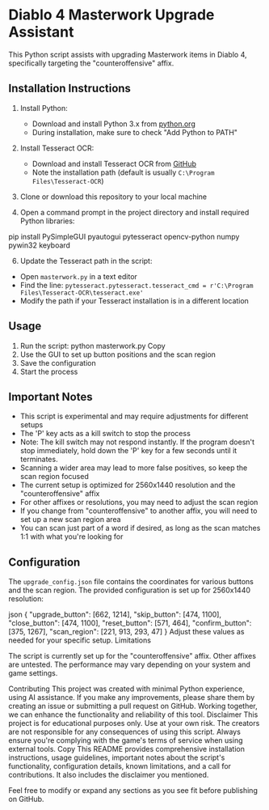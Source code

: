 # Diablo 4 Masterwork Upgrade Assistant

This Python script assists with upgrading Masterwork items in Diablo 4, specifically targeting the "counteroffensive" affix.

## Installation Instructions

1. Install Python:
   - Download and install Python 3.x from [python.org](https://www.python.org/downloads/)
   - During installation, make sure to check "Add Python to PATH"

2. Install Tesseract OCR:
   - Download and install Tesseract OCR from [GitHub](https://github.com/UB-Mannheim/tesseract/wiki)
   - Note the installation path (default is usually `C:\Program Files\Tesseract-OCR`)

3. Clone or download this repository to your local machine

4. Open a command prompt in the project directory and install required Python libraries:

pip install PySimpleGUI pyautogui pytesseract opencv-python numpy pywin32 keyboard

6. Update the Tesseract path in the script:
- Open `masterwork.py` in a text editor
- Find the line: `pytesseract.pytesseract.tesseract_cmd = r'C:\Program Files\Tesseract-OCR\tesseract.exe'`
- Modify the path if your Tesseract installation is in a different location

## Usage

1. Run the script:
python masterwork.py
Copy
2. Use the GUI to set up button positions and the scan region
3. Save the configuration
4. Start the process

## Important Notes

- This script is experimental and may require adjustments for different setups
- The 'P' key acts as a kill switch to stop the process
- Note: The kill switch may not respond instantly. If the program doesn't stop immediately, hold down the 'P' key for a few seconds until it terminates.
- Scanning a wider area may lead to more false positives, so keep the scan region focused
- The current setup is optimized for 2560x1440 resolution and the "counteroffensive" affix
- For other affixes or resolutions, you may need to adjust the scan region
- If you change from "counteroffensive" to another affix, you will need to set up a new scan region area
- You can scan just part of a word if desired, as long as the scan matches 1:1 with what you're looking for

## Configuration

The `upgrade_config.json` file contains the coordinates for various buttons and the scan region. The provided configuration is set up for 2560x1440 resolution:

json
{
 "upgrade_button": [662, 1214],
 "skip_button": [474, 1100],
 "close_button": [474, 1100],
 "reset_button": [571, 464],
 "confirm_button": [375, 1267],
 "scan_region": [221, 913, 293, 47]
}
Adjust these values as needed for your specific setup.
Limitations

The script is currently set up for the "counteroffensive" affix. Other affixes are untested.
The performance may vary depending on your system and game settings.

Contributing
This project was created with minimal Python experience, using AI assistance. If you make any improvements, please share them by creating an issue or submitting a pull request on GitHub. Working together, we can enhance the functionality and reliability of this tool.
Disclaimer
This project is for educational purposes only. Use at your own risk. The creators are not responsible for any consequences of using this script. Always ensure you're complying with the game's terms of service when using external tools.
Copy
This README provides comprehensive installation instructions, usage guidelines, important notes about the script's functionality, configuration details, known limitations, and a call for contributions. It also includes the disclaimer you mentioned. 

Feel free to modify or expand any sections as you see fit before publishing on GitHub.
